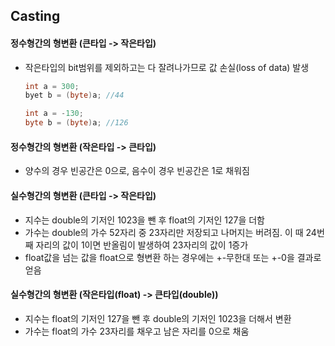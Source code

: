 ## Casting

#### 정수형간의 형변환 (큰타입 -> 작은타입)

- 작은타입의 bit범위를 제외하고는 다 잘려나가므로 값 손실(loss of data) 발생

  ```java
  int a = 300;
  byet b = (byte)a; //44

  int a = -130;
  byte b = (byte)a; //126
  ```



#### 정수형간의 형변환 (작은타입 -> 큰타입)

- 양수의 경우 빈공간은 0으로, 음수이 경우 빈공간은 1로 채워짐



#### 실수형간의 형변환 (큰타입 -> 작은타입)

* 지수는 double의 기저인 1023을 뺀 후 float의 기저인 127을 더함
* 가수는 double의 가수 52자리 중 23자리만 저장되고 나머지는 버려짐. 이 때 24번째 자리의 값이 1이면 반올림이 발생하여 23자리의 값이 1증가
* float값을 넘는 값을 float으로 형변환 하는 경우에는 +-무한대 또는 +-0을 결과로 얻음



#### 실수형간의 형변환 (작은타입(float) -> 큰타입(double))

* 지수는 float의 기저인 127을 뺀 후 double의 기저인 1023을 더해서 변환
* 가수는 float의 가수 23자리를 채우고 남은 자리를 0으로 채움



